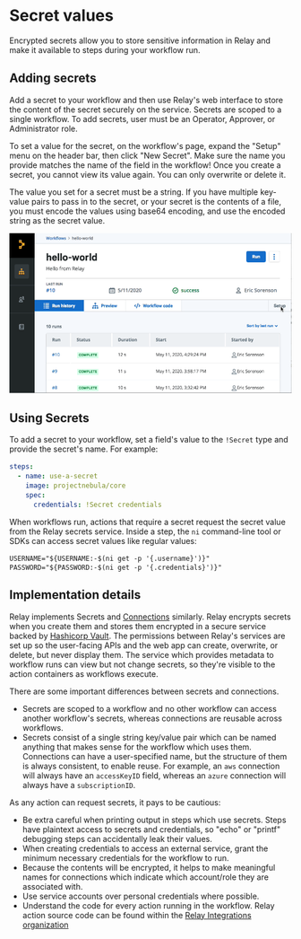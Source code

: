 # Secret values

Encrypted secrets allow you to store sensitive information in Relay and make it available to steps during your workflow run.

## Adding secrets

Add a secret to your workflow and then use Relay's web interface to store the content of the secret securely on the service. Secrets are scoped to a single workflow. To add secrets, user must be an Operator, Approver, or Administrator role.

To set a value for the secret, on the workflow's page, expand the "Setup" menu on the header bar, then click "New Secret". Make sure the name you provide matches the name of the field in the workflow! Once you create a secret, you cannot view its value again. You can only overwrite or delete it.

The value you set for a secret must be a string. If you have multiple key-value pairs to pass in to the secret, or your secret is the contents of a file, you must encode the values using base64 encoding, and use the encoded string as the secret value.

![Expand the Setup menu then choose "New Secret"](../images/new-secret.gif)

## Using Secrets

To add a secret to your workflow, set a field's value to the `!Secret` type and provide the secret's name. For example:

```yaml
steps:
  - name: use-a-secret
    image: projectnebula/core
    spec:
      credentials: !Secret credentials
```

When workflows run, actions that require a secret request the secret value from the Relay secrets service. Inside a step, the `ni` command-line tool or SDKs can access secret values like regular values:

```
USERNAME="${USERNAME:-$(ni get -p '{.username}')}"
PASSWORD="${PASSWORD:-$(ni get -p '{.credentials}')}"
```

## Implementation details

Relay implements Secrets and [Connections](./adding-connections.md) similarly. Relay encrypts secrets when you create them and stores them encrypted in a secure service backed by [Hashicorp Vault](https://www.vaultproject.io). The permissions between Relay's services are set up so the user-facing APIs and the web app can create, overwrite, or delete, but never display them. The service which provides metadata to workflow runs can view but not change secrets, so they're visible to the action containers as workflows execute.

There are some important differences between secrets and connections.
* Secrets are scoped to a workflow and no other workflow can access another workflow's secrets, whereas connections are reusable across workflows.
* Secrets consist of a single string key/value pair which can be named anything that makes sense for the workflow which uses them. Connections can have a user-specified name, but the structure of them is always consistent, to enable reuse. For example, an `aws` connection will always have an `accessKeyID` field, whereas an `azure` connection will always have a `subscriptionID`.

As any action can request secrets, it pays to be cautious:
- Be extra careful when printing output in steps which use secrets. Steps have plaintext access to secrets and credentials, so "echo" or "printf" debugging steps can accidentally leak their values.
- When creating credentials to access an external service, grant the minimum necessary credentials for the workflow to run.
- Because the contents will be encrypted, it helps to make meaningful names for connections which indicate which account/role they are associated with.
- Use service accounts over personal credentials where possible.
- Understand the code for every action running in the workflow. Relay action source code can be found within the [Relay Integrations organization](https://github.com/relay-integrations)